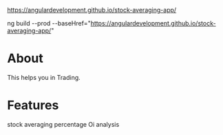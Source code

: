 
https://angulardevelopment.github.io/stock-averaging-app/

ng build --prod --baseHref="https://angulardevelopment.github.io/stock-averaging-app/"

# About
This helps you in Trading.

# Features
stock averaging 
percentage
Oi analysis

